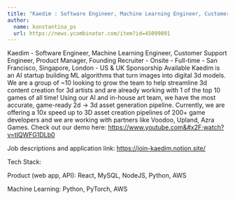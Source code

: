 ```yaml
---
title: "Kaedim : Software Engineer, Machine Learning Engineer, Customer Support Engineer, Product Manager, Founding Recruiter"
author:
  name: konstantina_ps
  url: https://news.ycombinator.com/item?id=45099891
---
```

Kaedim - Software Engineer, Machine Learning Engineer, Customer Support Engineer, Product Manager, Founding Recruiter - Onsite - Full-time - San Francisco, Singapore, London - US &amp; UK Sponsorship Available Kaedim is an AI startup building ML algorithms that turn images into digital 3d models. We are a group of ~10 looking to grow the team to help streamline 3d content creation for 3d artists and are already working with 1 of the top 10 games of all time! Using our AI and in-house art team, we have the most accurate, game-ready 2d → 3d asset generation pipeline. Currently, we are offering a 10x speed up to 3D asset creation pipelines of 200+ game developers and we are working with partners like Voodoo, Upland, Azra Games.
Check out our demo here: <a href="https:&#x2F;&#x2F;www.youtube.com&#x2F;watch?v=tlQWFG1DLb0" rel="nofollow">https:&#x2F;&#x2F;www.youtube.com&#x2F;watch?v=tlQWFG1DLb0</a>

Job descriptions and application link: <a href="https:&#x2F;&#x2F;join-kaedim.notion.site&#x2F;" rel="nofollow">https:&#x2F;&#x2F;join-kaedim.notion.site&#x2F;</a>

Tech Stack:

Product (web app, API): React, MySQL, NodeJS, Python, AWS

Machine Learning: Python, PyTorch, AWS
<JobApplication />
